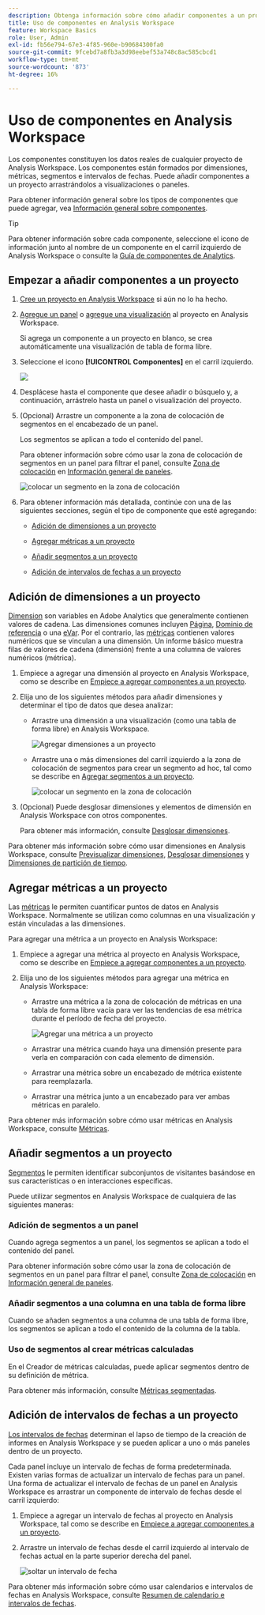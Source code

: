 ```yaml
---
description: Obtenga información sobre cómo añadir componentes a un proyecto en Analysis Workspace
title: Uso de componentes en Analysis Workspace
feature: Workspace Basics
role: User, Admin
exl-id: fb56e794-67e3-4f85-960e-b90684300fa0
source-git-commit: 9fcebd7a8fb3a3d98eebef53a748c8ac585cbcd1
workflow-type: tm+mt
source-wordcount: '873'
ht-degree: 16%

---
```


# Uso de componentes en Analysis Workspace

Los componentes constituyen los datos reales de cualquier proyecto de Analysis Workspace. Los componentes están formados por dimensiones, métricas, segmentos e intervalos de fechas. Puede añadir componentes a un proyecto arrastrándolos a visualizaciones o paneles.

Para obtener información general sobre los tipos de componentes que puede agregar, vea [Información general sobre componentes](/help/analyze/analysis-workspace/components/analysis-workspace-components.md).

>[!TIP]
>
>Para obtener información sobre cada componente, seleccione el icono de información junto al nombre de un componente en el carril izquierdo de Analysis Workspace o consulte la [Guía de componentes de Analytics](/help/components/home.md).

## Empezar a añadir componentes a un proyecto

1. [Cree un proyecto en Analysis Workspace](/help/analyze/analysis-workspace/build-workspace-project/create-projects.md) si aún no lo ha hecho.

1. [Agregue un panel](/help/analyze/analysis-workspace/c-panels/panels.md) o [agregue una visualización](/help/analyze/analysis-workspace/visualizations/freeform-analysis-visualizations.md#add-visualizations-to-a-panel) al proyecto en Analysis Workspace.

   Si agrega un componente a un proyecto en blanco, se crea automáticamente una visualización de tabla de forma libre.

1. Seleccione el icono **[!UICONTROL Componentes]** en el carril izquierdo.

   ![](assets/build-components.png)

1. Desplácese hasta el componente que desee añadir o búsquelo y, a continuación, arrástrelo hasta un panel o visualización del proyecto.

1. (Opcional) Arrastre un componente a la zona de colocación de segmentos en el encabezado de un panel.

   Los segmentos se aplican a todo el contenido del panel.

   Para obtener información sobre cómo usar la zona de colocación de segmentos en un panel para filtrar el panel, consulte [Zona de colocación](/help/analyze/analysis-workspace/c-panels/panels.md#drop-zone) en [Información general de paneles](/help/analyze/analysis-workspace/c-panels/panels.md).

   ![colocar un segmento en la zona de colocación](assets/segment-dropzone.png)

1. Para obtener información más detallada, continúe con una de las siguientes secciones, según el tipo de componente que esté agregando:

   * [Adición de dimensiones a un proyecto](#add-dimensions-to-a-project)

   * [Agregar métricas a un proyecto](#add-metrics-to-a-project)

   * [Añadir segmentos a un proyecto](#add-segments-to-a-project)

   * [Adición de intervalos de fechas a un proyecto](#add-date-ranges-to-a-project)

## Adición de dimensiones a un proyecto

[Dimension](/help/components/dimensions/overview.md) son variables en Adobe Analytics que generalmente contienen valores de cadena. Las dimensiones comunes incluyen [Página](/help/components/dimensions/page.md), [Dominio de referencia](/help/components/dimensions/referring-domain.md) o una [eVar](/help/components/dimensions/evar.md). Por el contrario, las [métricas](/help/components/metrics/overview.md) contienen valores numéricos que se vinculan a una dimensión. Un informe básico muestra filas de valores de cadena (dimensión) frente a una columna de valores numéricos (métrica).

1. Empiece a agregar una dimensión al proyecto en Analysis Workspace, como se describe en [Empiece a agregar componentes a un proyecto](#begin-adding-components-to-a-project).

1. Elija uno de los siguientes métodos para añadir dimensiones y determinar el tipo de datos que desea analizar:

   * Arrastre una dimensión a una visualización (como una tabla de forma libre) en Analysis Workspace.

     ![Agregar dimensiones a un proyecto](assets/add-dimensions.png)

   * Arrastre una o más dimensiones del carril izquierdo a la zona de colocación de segmentos para crear un segmento ad hoc, tal como se describe en [Agregar segmentos a un proyecto](#add-segments-to-a-project).

     ![colocar un segmento en la zona de colocación](assets/segment-dropzone.png)

1. (Opcional) Puede desglosar dimensiones y elementos de dimensión en Analysis Workspace con otros componentes.

   Para obtener más información, consulte [Desglosar dimensiones](/help/analyze/analysis-workspace/components/dimensions/t-breakdown-fa.md).

Para obtener más información sobre cómo usar dimensiones en Analysis Workspace, consulte [Previsualizar dimensiones](/help/analyze/analysis-workspace/components/dimensions/view-dimensions.md), [Desglosar dimensiones](/help/analyze/analysis-workspace/components/dimensions/t-breakdown-fa.md) y [Dimensiones de partición de tiempo](/help/analyze/analysis-workspace/components/dimensions/time-parting-dimensions.md).

## Agregar métricas a un proyecto

Las [métricas](/help/analyze/analysis-workspace/components/apply-create-metrics.md) le permiten cuantificar puntos de datos en Analysis Workspace. Normalmente se utilizan como columnas en una visualización y están vinculadas a las dimensiones.

Para agregar una métrica a un proyecto en Analysis Workspace:

1. Empiece a agregar una métrica al proyecto en Analysis Workspace, como se describe en [Empiece a agregar componentes a un proyecto](#begin-adding-components-to-a-project).

1. Elija uno de los siguientes métodos para agregar una métrica en Analysis Workspace:

   * Arrastre una métrica a la zona de colocación de métricas en una tabla de forma libre vacía para ver las tendencias de esa métrica durante el período de fecha del proyecto.

     ![Agregar una métrica a un proyecto](assets/add-metrics.png)

   * Arrastrar una métrica cuando haya una dimensión presente para verla en comparación con cada elemento de dimensión.

   * Arrastrar una métrica sobre un encabezado de métrica existente para reemplazarla.

   * Arrastrar una métrica junto a un encabezado para ver ambas métricas en paralelo.

Para obtener más información sobre cómo usar métricas en Analysis Workspace, consulte [Métricas](/help/analyze/analysis-workspace/components/apply-create-metrics.md).

## Añadir segmentos a un proyecto

[Segmentos](/help/components/segmentation/seg-overview.md) le permiten identificar subconjuntos de visitantes basándose en sus características o en interacciones específicas.

Puede utilizar segmentos en Analysis Workspace de cualquiera de las siguientes maneras:

### Adición de segmentos a un panel

Cuando agrega segmentos a un panel, los segmentos se aplican a todo el contenido del panel.

Para obtener información sobre cómo usar la zona de colocación de segmentos en un panel para filtrar el panel, consulte [Zona de colocación](/help/analyze/analysis-workspace/c-panels/panels.md#drop-zone) en [Información general de paneles](/help/analyze/analysis-workspace/c-panels/panels.md).

### Añadir segmentos a una columna en una tabla de forma libre

Cuando se añaden segmentos a una columna de una tabla de forma libre, los segmentos se aplican a todo el contenido de la columna de la tabla.

### Uso de segmentos al crear métricas calculadas

En el Creador de métricas calculadas, puede aplicar segmentos dentro de su definición de métrica.

Para obtener más información, consulte [Métricas segmentadas](/help/components/c-calcmetrics/c-workflow/cm-workflow/c-build-metrics/metrics-with-segments.md).

## Adición de intervalos de fechas a un proyecto

[Los intervalos de fechas](/help/analyze/analysis-workspace/components/calendar-date-ranges/custom-date-ranges.md) determinan el lapso de tiempo de la creación de informes en Analysis Workspace y se pueden aplicar a uno o más paneles dentro de un proyecto.

Cada panel incluye un intervalo de fechas de forma predeterminada. Existen varias formas de actualizar un intervalo de fechas para un panel. Una forma de actualizar el intervalo de fechas de un panel en Analysis Workspace es arrastrar un componente de intervalo de fechas desde el carril izquierdo:

1. Empiece a agregar un intervalo de fechas al proyecto en Analysis Workspace, tal como se describe en [Empiece a agregar componentes a un proyecto](#begin-adding-components-to-a-project).

1. Arrastre un intervalo de fechas desde el carril izquierdo al intervalo de fechas actual en la parte superior derecha del panel.

   ![soltar un intervalo de fecha](assets/daterange-drop.png)

Para obtener más información sobre cómo usar calendarios e intervalos de fechas en Analysis Workspace, consulte [Resumen de calendario e intervalos de fechas](/help/analyze/analysis-workspace/components/calendar-date-ranges/calendar.md).
